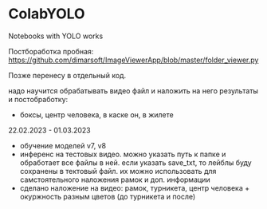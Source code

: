 # ColabYOLO
Notebooks with YOLO works

Постбоработка пробная:
https://github.com/dimarsoft/ImageViewerApp/blob/master/folder_viewer.py

Позже перенесу в отдельный код.

надо научится обрабатывать видео файл и наложить на него результаты и постобработку:
- боксы, центр человека, в каске он, в жилете

22.02.2023 - 01.03.2023
- обучение моделей v7, v8
- инференс на тестовых видео.
  можно указать путь к папке и обработает все файлы в ней.
  если указать save_txt, то лейблы буду сохранены в тектовый файл.
  их можно использовать для самстоятельного наложения рамок и доп. информации
- сделано наложение на видео: рамок, турникета, центр человека + окуржность разным цветов (до турникета и после)
  
